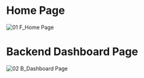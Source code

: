 # Home Page
![01 F_Home Page](https://user-images.githubusercontent.com/45310176/72208550-08934d00-34ce-11ea-8c39-2f8a07609806.jpg)

# Backend Dashboard Page
![02 B_Dashboard Page](https://user-images.githubusercontent.com/45310176/72208579-46907100-34ce-11ea-868c-8d02b2dc2af2.jpg)
